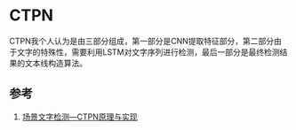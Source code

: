 # CTPN

CTPN我个人认为是由三部分组成，第一部分是CNN提取特征部分，第二部分由于文字的特殊性，需要利用LSTM对文字序列进行检测，最后一部分是最终检测结果的文本线构造算法。


## 参考

1. [场景文字检测—CTPN原理与实现](https://zhuanlan.zhihu.com/p/34757009#:~:text=CTPN%E6%98%AF%E5%9C%A8ECCV%202016,%E5%92%8CFaster%20RCNN%E7%BD%91%E7%BB%9C%E7%BB%93%E6%9E%84%E3%80%82)